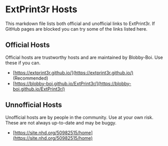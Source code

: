 # ExtPrint3r Hosts
This markdown file lists both official and unofficial links to ExtPrint3r. If GitHub pages are blocked you can try some of the links listed here.

## Official Hosts
Official hosts are trustworthy hosts and are maintained by Blobby-Boi. Use these if you can.
- [https://extprint3r.github.io/](https://extprint3r.github.io/) (Recommended)
- [https://blobby-boi.github.io/ExtPrint3r/](https://blobby-boi.github.io/ExtPrint3r/)

## Unnofficial Hosts
Unofficial hosts are by people in the community. Use at your own risk. These are not always up-to-date and may be buggy.
- [https://site.nhd.org/50982515/home](https://site.nhd.org/50982515/home)
